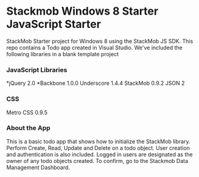 Stackmob Windows 8 Starter JavaScript Starter
========================

StackMob Starter project for Windows 8 using the StackMob JS SDK.  This repo contains a Todo app created in Visual Studio.
We've included the following libraries in a blank template project

<h3>JavaScript Libraries</h3>
  *jQuery 2.0 
  *Backbone 1.0.0
  Underscore 1.4.4
  StackMob 0.9.2
  JSON 2

<h3>CSS</h3>
  Metro CSS 0.9.5

<h3>About the App</h3>
This is a basic todo app that shows how to initialize the StackMob library.  Perform Create, Read, Update and Delete on a todo object.  User creation and authentication is also included.  Logged in users are designated as the owner of any todo objects created.  To confirm, go to the Stackmob Data Management Dashboard.


